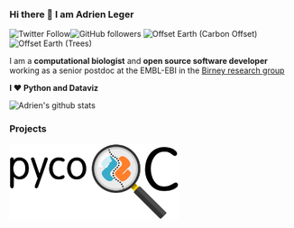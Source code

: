 ### Hi there 👋 I am Adrien Leger

![Twitter Follow](https://img.shields.io/twitter/follow/AdrienLeger2?label=Twitter&style=social)![GitHub followers](https://img.shields.io/github/followers/a-slide?label=Github&style=social)  ![Offset Earth (Carbon Offset)](https://img.shields.io/offset-earth/carbon/thebruneauleger?style=social) ![Offset Earth (Trees)](https://img.shields.io/offset-earth/trees/thebruneauleger?style=social)

I am a **computational biologist** and **open source software developer** working as a senior postdoc at the EMBL-EBI in the [Birney research group](https://www.ebi.ac.uk/research/birney) 

**I ❤️ Python and Dataviz**

![Adrien's github stats](https://github-readme-stats.vercel.app/api?username=a-slide&show_icons=true)

### Projects

<div>
	<a href = "https://a-slide.github.io/pycoQC/">
		<img src="https://raw.githubusercontent.com/a-slide/a-slide/master/Pictures/pycoQC.png" alt="Welcome!" width="300"/>
	</a>
</div>


